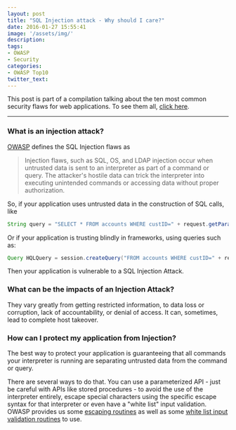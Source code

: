 ```yaml
---
layout: post
title: "SQL Injection attack - Why should I care?"
date: 2016-01-27 15:55:41
image: '/assets/img/'
description:
tags:
- OWASP
- Security
categories: 
- OWASP Top10
twitter_text:
---
```


This post is part of a compilation talking about the ten most common security flaws for web applications. To see them all, [click here](/tags/#OWASP).

***

### What is an injection attack?  
[OWASP](https://www.owasp.org) defines the SQL Injection flaws as
> Injection flaws, such as SQL, OS, and LDAP injection occur when untrusted data is sent to an interpreter as part of a command or query. The attacker's hostile data can trick the interpreter into executing unintended commands or accessing data without proper authorization.

So, if your application uses untrusted data in the construction of SQL calls, like
```java
String query = "SELECT * FROM accounts WHERE custID=" + request.getParameterId("id");
```

Or if your application is trusting blindly in frameworks, using queries such as:
```java
Query HQLQuery = session.createQuery("FROM accounts WHERE custID=" + request.getParameterId("id");
```

Then your application is vulnerable to a SQL Injection Attack.

### What can be the impacts of an Injection Attack?
They vary greatly from getting restricted information, to data loss or corruption, lack of accountability, or denial of access. It can, sometimes, lead to complete host takeover.

### How can I protect my application from Injection?
The best way to protect your application is guaranteeing that all commands your interpreter is running are separating untrusted data from the command or query.

There are several ways to do that. You can use a parameterized API - just be careful with APIs like stored procedures - to avoid the use of the interpreter entirely, escape special characters using the specific escape syntax for that interpreter or even have a "white list" input validation. 
OWASP provides us some [escaping routines](http://owasp-esapi-java.googlecode.com/svn/trunk_doc/latest/org/owasp/esapi/Encoder.html) as well as some [white list input validation routines](http://owasp-esapi-java.googlecode.com/svn/trunk_doc/latest/org/owasp/esapi/Validator.html) to use.

